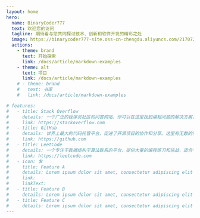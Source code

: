 ```yaml
---
layout: home
hero:
  name: BinaryCoder777
  text: 欢迎您的访问
  tagline: 期待着与您共同探讨技术、创新和软件开发的精彩之处
  image: https://binarycoder777-site.oss-cn-chengdu.aliyuncs.com/21707272915_.pic.jpg
  actions:
    - theme: brand
      text: 开始探索
      link: /docs/article/markdown-examples
    - theme: alt
      text: 项目
      link: /docs/article/markdown-examples
    # - theme: brand
    #   text: 书库
    #   link: /docs/article/markdown-examples

# features:
#   - title: Stack Overflow
#     details: 一个广泛的程序员社区和问答网站，你可以在这里找到编程问题的解决方案，或者帮助他人解决问题。
#     link: https://stackoverflow.com
#   - title: GitHub
#     details: 世界上最大的代码托管平台，促进了开源项目的协作和分享。这里有无数的项目和库，可以帮助你学习和参与开发。
#     link: https://github.com
#   - title: LeetCode
#     details: 一个专注于数据结构于算法联系的平台，提供大量的编程练习和挑战，适合于进行数据结构与算法提升的人。
#     link: https://leetcode.com
#   - icon: 🛠️
#     title: Feature A
#     details: Lorem ipsum dolor sit amet, consectetur adipiscing elit
#     link:
#     linkText:
#   - title: Feature B
#     details: Lorem ipsum dolor sit amet, consectetur adipiscing elit
#   - title: Feature C
#     details: Lorem ipsum dolor sit amet, consectetur adipiscing elit
---
```


